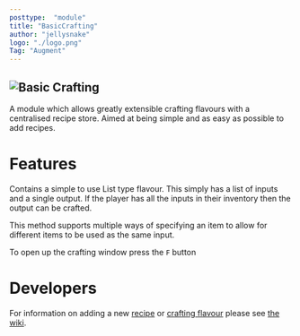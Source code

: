 ```yaml
---
posttype:  "module"  
title: "BasicCrafting"
author: "jellysnake"
logo: "./logo.png"
Tag: "Augment"
---
```

![Basic Crafting](https://github.com/smsunarto/TerasologyDesign/blob/master/Art/Test%20Header.png?raw=true)
---
A module which allows greatly extensible crafting flavours with a centralised recipe store.
Aimed at being simple and as easy as possible to add recipes.

# Features
Contains a simple to use List type flavour. This simply has a
list of inputs and a single output. If the player has all the
inputs in their inventory then the output can be crafted.

This method supports multiple ways of specifying an item to
allow for different items to be used as the same input.

To open up the crafting window press the `F` button

# Developers

For information on adding a new [recipe](https://github.com/Terasology/BasicCrafting/wiki#adding-a-new-recipe) or [crafting flavour](https://github.com/Terasology/BasicCrafting/wiki#adding-a-new-crafting-flavour) please see [the wiki](https://github.com/Terasology/BasicCrafting/wiki).

